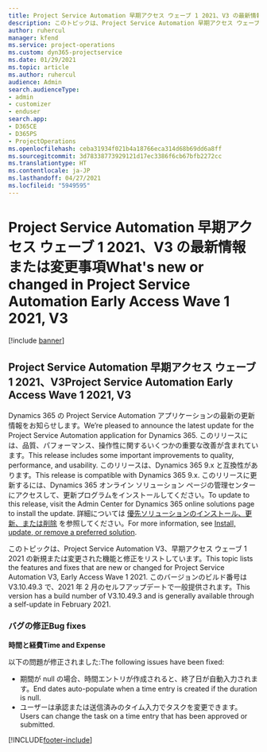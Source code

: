 ```yaml
---
title: Project Service Automation 早期アクセス ウェーブ 1 2021、V3 の最新情報または変更事項
description: このトピックは、Project Service Automation 早期アクセス ウェーブ 1 2021、V3 で利用可能な機能と修正をリストしています。
author: ruhercul
manager: kfend
ms.service: project-operations
ms.custom: dyn365-projectservice
ms.date: 01/29/2021
ms.topic: article
ms.author: ruhercul
audience: Admin
search.audienceType:
- admin
- customizer
- enduser
search.app:
- D365CE
- D365PS
- ProjectOperations
ms.openlocfilehash: ceba31934f021b4a18766eca314d68b69dd6a8ff
ms.sourcegitcommit: 3d78338773929121d17ec3386f6cb67bfb2272cc
ms.translationtype: HT
ms.contentlocale: ja-JP
ms.lasthandoff: 04/27/2021
ms.locfileid: "5949595"
---
```

# <a name="whats-new-or-changed-in-project-service-automation-early-access-wave-1-2021-v3"></a><span data-ttu-id="47e8d-103">Project Service Automation 早期アクセス ウェーブ 1 2021、V3 の最新情報または変更事項</span><span class="sxs-lookup"><span data-stu-id="47e8d-103">What's new or changed in Project Service Automation Early Access Wave 1 2021, V3</span></span>

[!include [banner](../includes/psa-now-project-operations.md)]

## <a name="project-service-automation-early-access-wave-1-2021-v3"></a><span data-ttu-id="47e8d-104">Project Service Automation 早期アクセス ウェーブ 1 2021、V3</span><span class="sxs-lookup"><span data-stu-id="47e8d-104">Project Service Automation Early Access Wave 1 2021, V3</span></span>

<span data-ttu-id="47e8d-105">Dynamics 365 の Project Service Automation アプリケーションの最新の更新情報をお知らせします。</span><span class="sxs-lookup"><span data-stu-id="47e8d-105">We’re pleased to announce the latest update for the Project Service Automation application for Dynamics 365.</span></span> <span data-ttu-id="47e8d-106">このリリースには、品質、パフォーマンス、操作性に関するいくつかの重要な改善が含まれています。</span><span class="sxs-lookup"><span data-stu-id="47e8d-106">This release includes some important improvements to quality, performance, and usability.</span></span> <span data-ttu-id="47e8d-107">このリリースは、Dynamics 365 9.x と互換性があります。</span><span class="sxs-lookup"><span data-stu-id="47e8d-107">This release is compatible with Dynamics 365 9.x.</span></span> <span data-ttu-id="47e8d-108">このリリースに更新するには、Dynamics 365 オンライン ソリューション ページの管理センターにアクセスして、更新プログラムをインストールしてください。</span><span class="sxs-lookup"><span data-stu-id="47e8d-108">To update to this release, visit the Admin Center for Dynamics 365 online solutions page to install the update.</span></span> <span data-ttu-id="47e8d-109">詳細については [優先ソリューションのインストール、更新、または削除](/power-platform/admin/install-remove-preferred-solution) を参照してください。</span><span class="sxs-lookup"><span data-stu-id="47e8d-109">For more information, see [Install, update, or remove a preferred solution](/power-platform/admin/install-remove-preferred-solution).</span></span>

<span data-ttu-id="47e8d-110">このトピックは、Project Service Automation V3、早期アクセス ウェーブ 1 2021 の新規または変更された機能と修正をリストしています。</span><span class="sxs-lookup"><span data-stu-id="47e8d-110">This topic lists the features and fixes that are new or changed for Project Service Automation V3, Early Access Wave 1 2021.</span></span> <span data-ttu-id="47e8d-111">このバージョンのビルド番号は V3.10.49.3 で、2021 年 2 月のセルフアップデートで一般提供されます。</span><span class="sxs-lookup"><span data-stu-id="47e8d-111">This version has a build number of V3.10.49.3 and is generally available through a self-update in February 2021.</span></span>


### <a name="bug-fixes"></a><span data-ttu-id="47e8d-112">バグの修正</span><span class="sxs-lookup"><span data-stu-id="47e8d-112">Bug fixes</span></span>

<span data-ttu-id="47e8d-113">**時間と経費**</span><span class="sxs-lookup"><span data-stu-id="47e8d-113">**Time and Expense**</span></span>

<span data-ttu-id="47e8d-114">以下の問題が修正されました:</span><span class="sxs-lookup"><span data-stu-id="47e8d-114">The following issues have been fixed:</span></span>

- <span data-ttu-id="47e8d-115">期間が null の場合、時間エントリが作成されると、終了日が自動入力されます。</span><span class="sxs-lookup"><span data-stu-id="47e8d-115">End dates auto-populate when a time entry is created if the duration is null.</span></span>
- <span data-ttu-id="47e8d-116">ユーザーは承認または送信済みのタイム入力でタスクを変更できます。</span><span class="sxs-lookup"><span data-stu-id="47e8d-116">Users can change the task on a time entry that has been approved or submitted.</span></span>


[!INCLUDE[footer-include](../includes/footer-banner.md)]